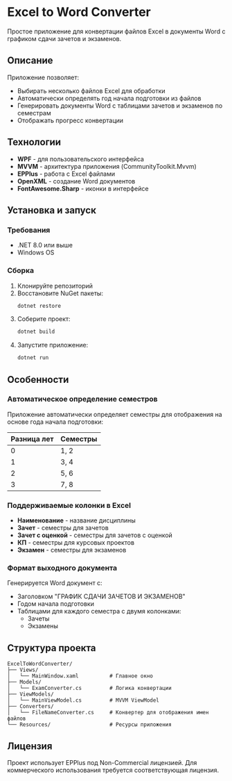 # Excel to Word Converter

Простое приложение для конвертации файлов Excel в документы Word с графиком сдачи зачетов и экзаменов.

## Описание

Приложение позволяет:
- Выбирать несколько файлов Excel для обработки
- Автоматически определять год начала подготовки из файлов
- Генерировать документы Word с таблицами зачетов и экзаменов по семестрам
- Отображать прогресс конвертации

## Технологии

- **WPF** - для пользовательского интерфейса
- **MVVM** - архитектура приложения (CommunityToolkit.Mvvm)
- **EPPlus** - работа с Excel файлами
- **OpenXML** - создание Word документов
- **FontAwesome.Sharp** - иконки в интерфейсе

## Установка и запуск

### Требования
- .NET 8.0 или выше
- Windows OS

### Сборка
1. Клонируйте репозиторий
2. Восстановите NuGet пакеты:
   ```bash
   dotnet restore
   ```
3. Соберите проект:
   ```bash
   dotnet build
   ```
4. Запустите приложение:
   ```bash
   dotnet run
   ```

## Особенности

### Автоматическое определение семестров
Приложение автоматически определяет семестры для отображения на основе года начала подготовки:

| Разница лет | Семестры |
|-------------|----------|
| 0           | 1, 2     |
| 1           | 3, 4     |
| 2           | 5, 6     |
| 3           | 7, 8     |

### Поддерживаемые колонки в Excel
- **Наименование** - название дисциплины
- **Зачет** - семестры для зачетов
- **Зачет с оценкой** - семестры для зачетов с оценкой  
- **КП** - семестры для курсовых проектов
- **Экзамен** - семестры для экзаменов

### Формат выходного документа
Генерируется Word документ с:
- Заголовком "ГРАФИК СДАЧИ ЗАЧЕТОВ И ЭКЗАМЕНОВ"
- Годом начала подготовки
- Таблицами для каждого семестра с двумя колонками:
  - Зачеты
  - Экзамены

## Структура проекта

```
ExcelToWordConverter/
├── Views/
│   └── MainWindow.xaml          # Главное окно
├── Models/
│   └── ExamConverter.cs         # Логика конвертации
├── ViewModels/
│   └── MainViewModel.cs         # MVVM ViewModel
├── Converters/
│   └── FileNameConverter.cs     # Конвертер для отображения имен файлов
└── Resources/                   # Ресурсы приложения
```

## Лицензия

Проект использует EPPlus под Non-Commercial лицензией. Для коммерческого использования требуется соответствующая лицензия.
